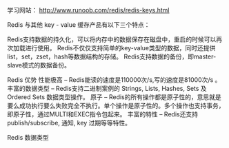 学习网站： http://www.runoob.com/redis/redis-keys.html

Redis 与其他 key - value 缓存产品有以下三个特点：

Redis支持数据的持久化，可以将内存中的数据保存在磁盘中，重启的时候可以再次加载进行使用。
Redis不仅仅支持简单的key-value类型的数据，同时还提供list，set，zset，hash等数据结构的存储。
Redis支持数据的备份，即master-slave模式的数据备份。


Redis 优势
性能极高 – Redis能读的速度是110000次/s,写的速度是81000次/s 。
丰富的数据类型 – Redis支持二进制案例的 Strings, Lists, Hashes, Sets 及 Ordered Sets 数据类型操作。
原子 – Redis的所有操作都是原子性的，意思就是要么成功执行要么失败完全不执行。单个操作是原子性的。多个操作也支持事务，即原子性，通过MULTI和EXEC指令包起来。
丰富的特性 – Redis还支持 publish/subscribe, 通知, key 过期等等特性。

Redis 数据类型

